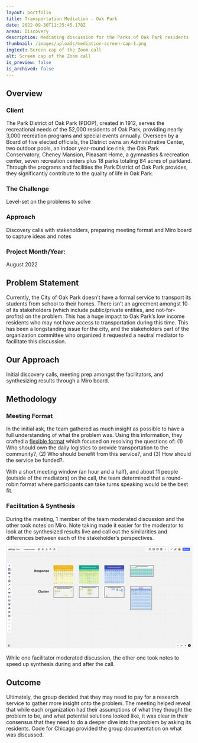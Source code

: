 ```yaml
---
layout: portfolio
title: Transportation Mediation - Oak Park
date: 2022-09-30T11:25:45.178Z
areas: Discovery
description: Mediating discussion for the Parks of Oak Park residents
thumbnail: /images/uploads/mediation-screen-cap-1.png
imgtext: Screen cap of the Zoom call
alt: Screen cap of the Zoom call
is_preview: false
is_archived: false
---
```

## Overview

### Client

The Park District of Oak Park (PDOP), created in 1912, serves the recreational needs of the 52,000 residents of Oak Park, providing nearly 3,000 recreation programs and special events annually. Overseen by a Board of five elected officials, the District owns an Administrative Center, two outdoor pools, an indoor year-round ice rink, the Oak Park Conservatory, Cheney Mansion, Pleasant Home, a gymnastics & recreation center, seven recreation centers plus 18 parks totaling 84 acres of parkland. Through the programs and facilities the Park District of Oak Park provides, they significantly contribute to the quality of life in Oak Park.

### The Challenge

Level-set on the problems to solve

### Approach

Discovery calls with stakeholders, preparing meeting format and Miro board to capture ideas and notes

### Project Month/Year:

August 2022

## Problem Statement

Currently, the City of Oak Park doesn’t have a formal service to transport its students from school to their homes. There isn’t an agreement amongst 10 of its stakeholders (which include public/private entities, and not-for-profits) on the problem. This has a huge impact to Oak Park’s low income residents who may not have access to transportation during this time. This has been a longstanding issue for the city, and the stakeholders part of the organization committee who organized it requested a neutral mediator to facilitate this discussion.

## Our Approach

Initial discovery calls, meeting prep amongst the facilitators, and synthesizing results through a Miro board.

## Methodology

### Meeting Format

In the initial ask, the team gathered as much insight as possible to have a full understanding of what the problem was. Using this information, they crafted a [flexible format](https://docs.google.com/document/d/1Nmwd92BIw-NW2f1UHz5h8ADRQjUWdhaZeVoOAAqov1U/edit?usp=sharing) which focused on resolving the questions of: (1) Who should own the daily logistics to provide transportation to the community?, (2) Who should benefit from this service?, and (3) How should the service be funded?. 

With a short meeting window (an hour and a half), and about 11 people (outside of the mediators) on the call, the team determined that a round-robin format where participants can take turns speaking would be the best fit.

### Facilitation & Synthesis

During the meeting, 1 member of the team moderated discussion and the other took notes on Miro. Note taking made it easier for the moderator to look at the synthesized results live and call out the similarities and differences between each of the stakeholder’s perspectives.

![Screen cap of the work we did through Miro during the call](/images/uploads/pdop-miro.png "Miro call notes and synthesis")

While one facilitator moderated discussion, the other one took notes to speed up synthesis during and after the call.

## Outcome

Ultimately, the group decided that they may need to pay for a research service to gather more insight onto the problem. The meeting helped reveal that while each organization had their assumptions of what they thought the problem to be, and what potential solutions looked like, it was clear in their consensus that they need to do a deeper dive into the problem by asking its residents. Code for Chicago provided the group documentation on what was discussed.